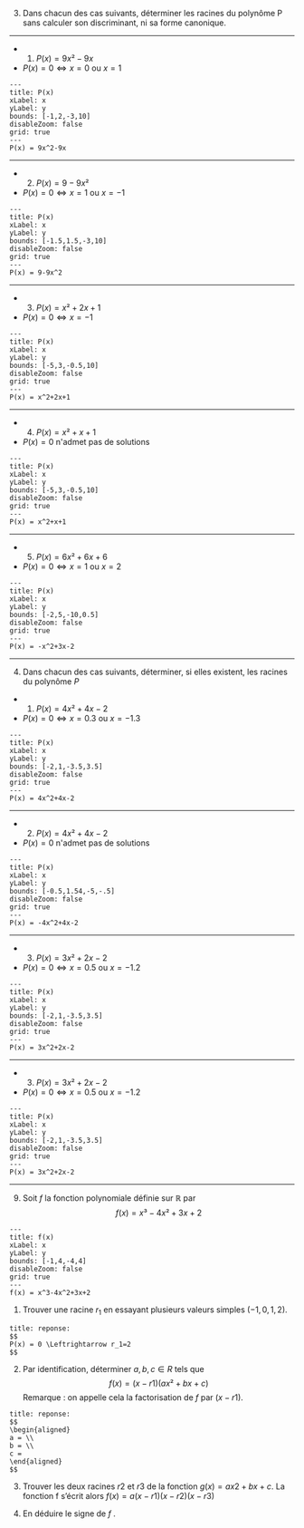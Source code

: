 3) Dans chacun des cas suivants, déterminer les racines du polynôme P sans calculer son discriminant, ni sa forme canonique.
---
- 1. $P(x) = 9x²-9x$
- $P(x) = 0 \Leftrightarrow x=0$ ou $x=1$
```functionplot
---
title: P(x)
xLabel: x
yLabel: y
bounds: [-1,2,-3,10]
disableZoom: false
grid: true
---
P(x) = 9x^2-9x
```

---
- 2) $P(x)=9-9x²$
- $P(x) = 0 \Leftrightarrow x=1$ ou $x=-1$
```functionplot
---
title: P(x)
xLabel: x
yLabel: y
bounds: [-1.5,1.5,-3,10]
disableZoom: false
grid: true
---
P(x) = 9-9x^2
```
---
- 3) $P(x) = x²+2x+1$
-  $P(x) = 0 \Leftrightarrow x=-1$
```functionplot
---
title: P(x)
xLabel: x
yLabel: y
bounds: [-5,3,-0.5,10]
disableZoom: false
grid: true
---
P(x) = x^2+2x+1
```
---
- 4) $P(x) = x²+x+1$
-  $P(x) = 0$ n'admet pas de solutions
```functionplot
---
title: P(x)
xLabel: x
yLabel: y
bounds: [-5,3,-0.5,10]
disableZoom: false
grid: true
---
P(x) = x^2+x+1
```

---
- 5) $P(x) = 6x²+6x+6$
-  $P(x) = 0 \Leftrightarrow x=1$ ou $x=2$
```functionplot
---
title: P(x)
xLabel: x
yLabel: y
bounds: [-2,5,-10,0.5]
disableZoom: false
grid: true
---
P(x) = -x^2+3x-2
```
---
4) Dans chacun des cas suivants, déterminer, si elles existent, les racines du polynôme $P$

- 1) $P(x) = 4x²+4x-2$
-  $P(x) = 0 \Leftrightarrow x=0.3$ ou $x=-1.3$
```functionplot
---
title: P(x)
xLabel: x
yLabel: y
bounds: [-2,1,-3.5,3.5]
disableZoom: false
grid: true
---
P(x) = 4x^2+4x-2
```
---
- 2) $P(x) = 4x²+4x-2$
-  $P(x) = 0$ n'admet pas de solutions
```functionplot
---
title: P(x)
xLabel: x
yLabel: y
bounds: [-0.5,1.54,-5,-.5]
disableZoom: false
grid: true
---
P(x) = -4x^2+4x-2
```
---
- 3) $P(x) = 3x²+2x-2$
-  $P(x) = 0 \Leftrightarrow x=0.5$ ou $x=-1.2$
```functionplot
---
title: P(x)
xLabel: x
yLabel: y
bounds: [-2,1,-3.5,3.5]
disableZoom: false
grid: true
---
P(x) = 3x^2+2x-2
```
---
- 3) $P(x) = 3x²+2x-2$
-  $P(x) = 0 \Leftrightarrow x=0.5$ ou $x=-1.2$
```functionplot
---
title: P(x)
xLabel: x
yLabel: y
bounds: [-2,1,-3.5,3.5]
disableZoom: false
grid: true
---
P(x) = 3x^2+2x-2
```
---

9) Soit $f$ la fonction polynomiale définie sur $\mathbb{R}$ par
$$
f(x)= x³-4x²+3x+2
$$
```functionplot
---
title: f(x)
xLabel: x
yLabel: y
bounds: [-1,4,-4,4]
disableZoom: false
grid: true
---
f(x) = x^3-4x^2+3x+2
```

1. Trouver une racine $r_1$ en essayant plusieurs valeurs simples $(-1,0,1,2)$.
```ad-success
title: reponse:
$$
P(x) = 0 \Leftrightarrow r_1=2
$$ 
```
2. Par identification, déterminer $a, b, c \in R$ tels que
$$
f(x)=(x-r1)(ax²+bx+c)
$$
Remarque : on appelle cela la factorisation de $f$ par $(x−r1)$.
```ad-success
title: reponse:
$$
\begin{aligned}
a = \\
b = \\
c =
\end{aligned}
$$
```

3. Trouver les deux racines $r2$ et $r3$ de la fonction $g(x)=ax2+bx+c$.
La fonction f s’écrit alors $f (x)=a(x−r1)(x−r2)(x−r3)$

4. En déduire le signe de $f$ .
